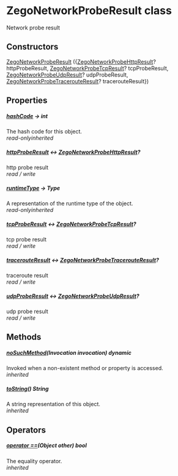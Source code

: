 


# ZegoNetworkProbeResult class









<p>Network probe result</p>




## Constructors

[ZegoNetworkProbeResult](../zego_uikit_prebuilt_live_audio_room/ZegoNetworkProbeResult/ZegoNetworkProbeResult.md) ({[ZegoNetworkProbeHttpResult](../zego_uikit_prebuilt_live_audio_room/ZegoNetworkProbeHttpResult-class.md)? httpProbeResult, [ZegoNetworkProbeTcpResult](../zego_uikit_prebuilt_live_audio_room/ZegoNetworkProbeTcpResult-class.md)? tcpProbeResult, [ZegoNetworkProbeUdpResult](../zego_uikit_prebuilt_live_audio_room/ZegoNetworkProbeUdpResult-class.md)? udpProbeResult, [ZegoNetworkProbeTracerouteResult](../zego_uikit_prebuilt_live_audio_room/ZegoNetworkProbeTracerouteResult-class.md)? tracerouteResult})

   


## Properties

##### [hashCode](../zego_uikit_prebuilt_live_audio_room/ZegoNetworkProbeResult/hashCode.md) &#8594; int



The hash code for this object.  
_<span class="feature">read-only</span><span class="feature">inherited</span>_



##### [httpProbeResult](../zego_uikit_prebuilt_live_audio_room/ZegoNetworkProbeResult/httpProbeResult.md) &#8596; [ZegoNetworkProbeHttpResult](../zego_uikit_prebuilt_live_audio_room/ZegoNetworkProbeHttpResult-class.md)?



http probe result  
_<span class="feature">read / write</span>_



##### [runtimeType](../zego_uikit_prebuilt_live_audio_room/ZegoNetworkProbeResult/runtimeType.md) &#8594; Type



A representation of the runtime type of the object.  
_<span class="feature">read-only</span><span class="feature">inherited</span>_



##### [tcpProbeResult](../zego_uikit_prebuilt_live_audio_room/ZegoNetworkProbeResult/tcpProbeResult.md) &#8596; [ZegoNetworkProbeTcpResult](../zego_uikit_prebuilt_live_audio_room/ZegoNetworkProbeTcpResult-class.md)?



tcp probe result  
_<span class="feature">read / write</span>_



##### [tracerouteResult](../zego_uikit_prebuilt_live_audio_room/ZegoNetworkProbeResult/tracerouteResult.md) &#8596; [ZegoNetworkProbeTracerouteResult](../zego_uikit_prebuilt_live_audio_room/ZegoNetworkProbeTracerouteResult-class.md)?



traceroute result  
_<span class="feature">read / write</span>_



##### [udpProbeResult](../zego_uikit_prebuilt_live_audio_room/ZegoNetworkProbeResult/udpProbeResult.md) &#8596; [ZegoNetworkProbeUdpResult](../zego_uikit_prebuilt_live_audio_room/ZegoNetworkProbeUdpResult-class.md)?



udp probe result  
_<span class="feature">read / write</span>_





## Methods

##### [noSuchMethod](../zego_uikit_prebuilt_live_audio_room/ZegoNetworkProbeResult/noSuchMethod.md)(Invocation invocation) dynamic



Invoked when a non-existent method or property is accessed.  
_<span class="feature">inherited</span>_



##### [toString](../zego_uikit_prebuilt_live_audio_room/ZegoNetworkProbeResult/toString.md)() String



A string representation of this object.  
_<span class="feature">inherited</span>_





## Operators

##### [operator ==](../zego_uikit_prebuilt_live_audio_room/ZegoNetworkProbeResult/operator_equals.md)(Object other) bool



The equality operator.  
_<span class="feature">inherited</span>_















